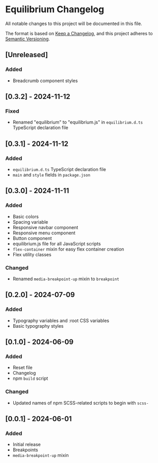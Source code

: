 # Equilibrium Changelog

All notable changes to this project will be documented in this file.

The format is based on [Keep a Changelog](https://keepachangelog.com/en/1.1.0/), and this project adheres to [Semantic Versioning](https://semver.org/spec/v2.0.0.html).

## [Unreleased]

### Added

- Breadcrumb component styles

## [0.3.2] - 2024-11-12

### Fixed

- Renamed "equilibrium" to "equilibrium.js" in `equilibrium.d.ts` TypeScript declaration file

## [0.3.1] - 2024-11-12

### Added

- `equilibrium.d.ts` TypeScript declaration file
- `main` and `style` fields in `package.json`

## [0.3.0] - 2024-11-11

### Added

- Basic colors
- Spacing variable
- Responsive navbar component
- Responsive menu component
- Button component
- equilibrium.js file for all JavaScript scripts
- `flex-container` mixin for easy flex container creation
- Flex utility classes

### Changed

- Renamed `media-breakpoint-up` mixin to `breakpoint`

## [0.2.0] - 2024-07-09

### Added

- Typography variables and :root CSS variables
- Basic typography styles

## [0.1.0] - 2024-06-09

### Added

- Reset file
- Changelog
- npm `build` script

### Changed

- Updated names of npm SCSS-related scripts to begin with `scss-`

## [0.0.1] - 2024-06-01

### Added

- Initial release
- Breakpoints
- `media-breakpoint-up` mixin
